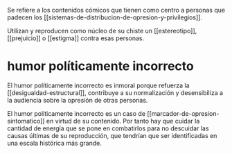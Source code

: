 Se refiere a los contenidos cómicos que tienen como centro a personas que padecen los [[sistemas-de-distribucion-de-opresion-y-privilegios]].

Utilizan y reproducen como núcleo de su chiste un [[estereotipo]], [[prejuicio]] o [[estigma]] contra esas personas.

# humor políticamente incorrecto

El humor políticamente incorrecto es inmoral porque refuerza la [[desigualdad-estructural]], contribuye a su normalización y desensibiliza a la audiencia sobre la opresión de otras personas.

El humor políticamente incorrecto es un caso de [[marcador-de-opresion-sintomatico]] en virtud de su contenido. Por tanto hay que cuidar la cantidad de energía que se pone en combatirlos para no descuidar las causas últimas de su reproducción, que tendrían que ser identificadas en una escala histórica más grande.

